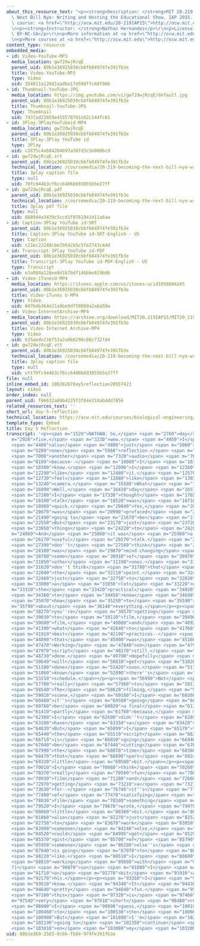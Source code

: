 ```yaml
---
about_this_resource_text: "<p><strong>Description: </strong>MIT 20.219 Becoming the\
  \ Next Bill Nye: Writing and Hosting the Educational Show, IAP 2015. View the complete\
  \ course: <a href=\"http://ocw.mit.edu/20-219IAP15\">http://ocw.mit.edu/20-219IAP15</a>.</p>\r\
  \n<p><strong>Instructor: </strong>Nathan Hernandez</p>\r\n<p>License: Creative Commons\
  \ BY-NC-SA</p>\r\n<p>More information at <a href=\"http://ocw.mit.edu/terms\">http://ocw.mit.edu/terms</a></p>\r\
  \n<p>More courses at <a href=\"http://ocw.mit.edu\">http://ocw.mit.edu</a></p>"
content_type: resource
embedded_media:
- id: Video-YouTube-MP3
  media_location: gw72dwjRcqE
  parent_uid: 80b1e36925030cbbfb84974fe391fb3e
  title: Video-YouTube-MP3
  type: Video
  uid: 354011a120d1aadbe17e59dffc68f966
- id: Thumbnail-YouTube-JPG
  media_location: https://img.youtube.com/vi/gw72dwjRcqE/default.jpg
  parent_uid: 80b1e36925030cbbfb84974fe391fb3e
  title: Thumbnail-YouTube-JPG
  type: Thumbnail
  uid: 7437ad22859e455578701c62c144fc61
- id: 3Play-3PlayYouTubeid-MP4
  media_location: gw72dwjRcqE
  parent_uid: 80b1e36925030cbbfb84974fe391fb3e
  title: 3Play-3Play YouTube id
  type: 3Play
  uid: c2875c4a604204b97a307d3c5e068bcd
- id: gw72dwjRcqE.srt
  parent_uid: 80b1e36925030cbbfb84974fe391fb3e
  technical_location: /coursemedia/20-219-becoming-the-next-bill-nye-writing-and-hosting-the-educational-show-january-iap-2015/70fc944b3cf6cc6486b693855b5e27ff_gw72dwjRcqE.srt
  title: 3play caption file
  type: null
  uid: 70fc944b3cf6cc6486b693855b5e27ff
- id: gw72dwjRcqE.pdf
  parent_uid: 80b1e36925030cbbfb84974fe391fb3e
  technical_location: /coursemedia/20-219-becoming-the-next-bill-nye-writing-and-hosting-the-educational-show-january-iap-2015/888944a3439c5ccd1f0761941d11a6aa_gw72dwjRcqE.pdf
  title: 3play pdf file
  type: null
  uid: 888944a3439c5ccd1f0761941d11a6aa
- id: Caption-3Play YouTube id-SRT
  parent_uid: 80b1e36925030cbbfb84974fe391fb3e
  title: Caption-3Play YouTube id-SRT-English - US
  type: Caption
  uid: c21ec22248cbe7b642b5c5fe2743c44d
- id: Transcript-3Play YouTube id-PDF
  parent_uid: 80b1e36925030cbbfb84974fe391fb3e
  title: Transcript-3Play YouTube id-PDF-English - US
  type: Transcript
  uid: e3a984a128ee0d1b7bdf146bbe829b86
- id: Video-iTunesU-MP4
  media_location: https://itunes.apple.com/us/itunes-u/id1058604245
  parent_uid: 80b1e36925030cbbfb84974fe391fb3e
  title: Video-iTunes U-MP4
  type: Video
  uid: 047bdb364e21a8be9df59069a2a8a50a
- id: Video-InternetArchive-MP4
  media_location: https://archive.org/download/MIT20.219IAP15/MIT20_219IAP15_NH_D05_Reflection_audio_360p.mp4
  parent_uid: 80b1e36925030cbbfb84974fe391fb3e
  title: Video-Internet Archive-MP4
  type: Video
  uid: b35aede216f53a2a068298c08c732fd4
- id: gw72dwjRcqE.vtt
  parent_uid: 80b1e36925030cbbfb84974fe391fb3e
  technical_location: /coursemedia/20-219-becoming-the-next-bill-nye-writing-and-hosting-the-educational-show-january-iap-2015/vtt70fc944b3cf6cc6486b693855b5e27ff_gw72dwjRcqE.vtt
  title: 3play caption file
  type: null
  uid: vtt70fc944b3cf6cc6486b693855b5e27ff
file: null
inline_embed_id: 18638267day5reflection20557423
layout: video
order_index: null
parent_uid: f96632a88b4225f3f84e318abddd7856
related_resources_text: ''
short_url: day-5-reflection
technical_location: https://ocw.mit.edu/courses/biological-engineering/20-219-becoming-the-next-bill-nye-writing-and-hosting-the-educational-show-january-iap-2015/student-reflections/nathan-hernandezs-reflections/day-5-reflection
template_type: Embed
title: Day 5 Reflection
transcript: '<p><span m="1520">NATHAN: So,</span> <span m="2760">day</span> <span
  m="2920">five,</span> <span m="3230">wow.</span> <span m="4059">I</span> <span m="4200">guess</span>
  <span m="4480">also</span> <span m="4800">just</span> <span m="5060">week</span>
  <span m="5280">one</span> <span m="5560">reflection.</span> <span m="6690">Doing</span>
  <span m="7000">another</span> <span m="7320">audio</span> <span m="7620">one</span>
  <span m="8109">because--</span> <span m="10080">I</span> <span m="10190">don''t</span>
  <span m="10300">know.</span> <span m="12090">I</span> <span m="12160">feel</span>
  <span m="12290">like</span> <span m="12480">it.</span> <span m="12570">Don''t</span>
  <span m="12730">feel</span> <span m="12880">like</span> <span m="13030">doing</span>
  <span m="13240">camera.</span> <span m="15580">What</span> <span m="15910">to say?</span>
  <span m="16090">Well,</span> <span m="16410">day</span> <span m="16570">five--</span>
  <span m="17200">I</span> <span m="17330">thought</span> <span m="17650">the</span>
  <span m="18100">talk</span> <span m="18520">was</span> <span m="18710">very</span>
  <span m="18900">quick.</span> <span m="20040">Yes,</span> <span m="20510">it</span>
  <span m="20670">was</span> <span m="20990">prefaced</span> <span m="21340">I was</span>
  <span m="21490">going to</span> <span m="21670">be</span> <span m="21760">[INAUDIBLE].</span>
  <span m="22550">But</span> <span m="23170">just</span> <span m="23720">about</span>
  <span m="23950">things</span> <span m="24220">to</span> <span m="24280">know.</span></p><p><span
  m="24860">And</span> <span m="25860">it was</span> <span m="25960">a very</span>
  <span m="26170">useful</span> <span m="26570">talk.</span> <span m="27130">I</span>
  <span m="27390">don''t</span> <span m="27560">think</span> <span m="27760">it necessarily</span>
  <span m="28100">was</span> <span m="29070">mind-changing</span> <span m="30520">like</span>
  <span m="30780">some</span> <span m="30910">of</span> <span m="30970">the</span>
  <span m="31050">other</span> <span m="31190">ones.</span> <span m="31350">But I</span>
  <span m="31620">don''t think</span> <span m="31780">that</span> <span m="31920">was</span>
  <span m="32040">the</span> <span m="32119">point.</span> <span m="32409">It was</span>
  <span m="32460">just</span> <span m="32750">to</span> <span m="32830">give</span>
  <span m="33000">a</span> <span m="33050">lot</span> <span m="33220">of</span> <span
  m="33310">the</span> <span m="33420">practical</span> <span m="34020">things</span>
  <span m="34360">to</span> <span m="34450">know</span> <span m="34690">about</span>
  <span m="35070">how</span> <span m="35250">to</span> <span m="35590">go</span> <span
  m="35790">about</span> <span m="36140">everything.</span></p><p><span m="38130">When</span>
  <span m="38270">you''re</span> <span m="38570">getting</span> <span m="38850">ready</span>
  <span m="39030">to</span> <span m="39110">film,</span> <span m="39490">to</span>
  <span m="39600">film,</span> <span m="40080">and</span> <span m="40920">just</span>
  <span m="41390">what</span> <span m="41640">to</span> <span m="41760">do,</span>
  <span m="41910">best</span> <span m="42190">practices--</span> <span m="42760">so</span>
  <span m="44890">that</span> <span m="45000">was</span> <span m="45160">helpful.</span>
  <span m="47470">Working</span> <span m="47840">on</span> <span m="47900">the</span>
  <span m="47970">script</span> <span m="48270">still.</span> <span m="48520">Not</span>
  <span m="48730">done.</span> <span m="49790">Hopefully</span> <span m="50540">I</span>
  <span m="50640">will</span> <span m="50810">get</span> <span m="51020">that</span>
  <span m="51180">done</span> <span m="51420">soon.</span> <span m="51780">I</span>
  <span m="51860">know</span> <span m="52890">there''s</span> <span m="53080">a</span>
  <span m="53150">schedule.</span></p><p><span m="56990">Not</span> <span m="57290">much</span>
  <span m="57700">really</span> <span m="57960">to</span> <span m="58110">say.</span>
  <span m="58540">The</span> <span m="58620">filming,</span> <span m="59850">the</span>
  <span m="59910">scene,</span> <span m="60160">I</span> <span m="60260">don''t think</span>
  <span m="60460">it''s</span> <span m="60580">going</span> <span m="60700">to</span>
  <span m="60760">be</span> <span m="60820">a final</span> <span m="61150">take,</span>
  <span m="61410">partly</span> <span m="61760">because,</span> <span m="62010">one,</span>
  <span m="62300">I</span> <span m="62600">didn''t</span> <span m="62890">actually</span>
  <span m="63180">have</span> <span m="63350">a</span> <span m="63420">balloon.</span>
  <span m="64830">But</span> <span m="65099">I</span> <span m="65170">think</span>
  <span m="65440">the</span> <span m="65519">script</span> <span m="66360">probably</span>
  <span m="66710">is</span> <span m="66810">going</span> <span m="66940">to</span>
  <span m="67040">be</span> <span m="67440">cutting</span> <span m="67800">down</span>
  <span m="67990">the</span> <span m="68070">time</span> <span m="68360">on</span>
  <span m="68470">that</span> <span m="68890">part</span> <span m="69240">a</span>
  <span m="69320">little</span> <span m="69580">bit.</span></p><p><span m="69840">But</span>
  <span m="70010">I</span> <span m="70060">think</span> <span m="70260">it was</span>
  <span m="70370">really</span> <span m="70560">fun</span> <span m="70830">to</span>
  <span m="70930">film</span> <span m="71280">and</span> <span m="72660">really</span>
  <span m="72970">getting</span> <span m="73210">a</span> <span m="73270">feel</span>
  <span m="73630">for--</span> <span m="76746">it''s</span> <span m="77240">kind</span>
  <span m="77400">of</span> <span m="77470">satisfying</span> <span m="77960">to</span>
  <span m="78030">film</span> <span m="78340">something</span> <span m="79050">that</span>
  <span m="79520">I</span> <span m="79670">wrote,</span> <span m="79970">a</span>
  <span m="80060">little</span> <span m="80300">bit.</span> <span m="80850">And</span>
  <span m="81860">also</span> <span m="82270">just</span> <span m="82520">getting</span>
  <span m="82750">to</span> <span m="83670">work</span> <span m="83850">with</span>
  <span m="83990">someone</span> <span m="84240">else,</span> <span m="84430">you</span>
  <span m="84520">could</span> <span m="84995">get</span> <span m="85290">the</span>
  <span m="85370">gist</span> <span m="85700">of</span> <span m="85790">what</span>
  <span m="85950">someone</span> <span m="86180">else''s</span> <span m="87570">piece</span>
  <span m="87840">is going</span> <span m="87970">to</span> <span m="88030">look</span>
  <span m="88220">like.</span> <span m="88510">I</span> <span m="88600">was</span>
  <span m="88810">working</span> <span m="89080">with</span> <span m="90630">[? Josh
  ?]</span> <span m="90870">so</span> <span m="91080">I</span> <span m="91480">saw</span>
  <span m="91710">a</span> <span m="91770">bit</span> <span m="91910">about</span>
  <span m="92170">his.</span></p><p><span m="93350">I</span> <span m="93520">don''t</span>
  <span m="93610">know.</span> <span m="94340">It</span> <span m="94430">was</span>
  <span m="94640">pretty</span> <span m="94840">fun.</span> <span m="95310">So</span>
  <span m="97100">this</span> <span m="97320">is</span> <span m="97460">a</span> <span
  m="97540">very</span> <span m="97810">short</span> <span m="98480">reflection,</span>
  <span m="98990">I</span> <span m="99090">guess,</span> <span m="100190">compared</span>
  <span m="100460">to</span> <span m="100530">the</span> <span m="100660">rest.</span>
  <span m="100980">But</span> <span m="101890">I''m</span> <span m="102040">just</span>
  <span m="102190">going to</span> <span m="102350">continue</span> <span m="102740">working</span>
  <span m="103010">on</span> <span m="103080">my</span> <span m="103200">script.</span></p>'
uid: 80b1e369-2503-0cbb-fb84-974fe391fb3e
---
```

